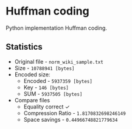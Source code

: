 # Huffman coding
Python implementation Huffman coding.

## Statistics

* Original file - `norm_wiki_sample.txt`
* Size - `10788941 [bytes]`
* Encoded size:
    * Encoded - `5937359 [bytes]`
	* Key - `146 [bytes]`
	* SUM - `5937505 [bytes]`
* Compare files
	* Equality correct ✓
	* Compression Ratio - `1.8170832698246149`
	* Space savings - `0.44966748821779634`

